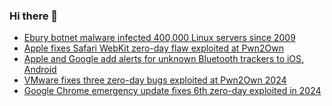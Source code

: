### Hi there 👋

<!--START_SECTION:feed-->
* [Ebury botnet malware infected 400,000 Linux servers since 2009](https://www.bleepingcomputer.com/news/security/ebury-botnet-malware-infected-400-000-linux-servers-since-2009/)
* [Apple fixes Safari WebKit zero-day flaw exploited at Pwn2Own](https://www.bleepingcomputer.com/news/apple/apple-fixes-safari-webkit-zero-day-flaw-exploited-at-pwn2own/)
* [Apple and Google add alerts for unknown Bluetooth trackers to iOS, Android](https://www.bleepingcomputer.com/news/security/apple-and-google-add-alerts-for-unknown-bluetooth-trackers-to-ios-android/)
* [VMware fixes three zero-day bugs exploited at Pwn2Own 2024](https://www.bleepingcomputer.com/news/security/vmware-fixes-three-zero-day-bugs-exploited-at-pwn2own-2024/)
* [Google Chrome emergency update fixes 6th zero-day exploited in 2024](https://www.bleepingcomputer.com/news/security/google-chrome-emergency-update-fixes-6th-zero-day-exploited-in-2024/)
<!--END_SECTION:feed-->

<!--
**frankenk/frankenk** is a ✨ _special_ ✨ repository because its `README.md` (this file) appears on your GitHub profile.

Here are some ideas to get you started:

- 🔭 I’m currently working on ...
- 🌱 I’m currently learning ...
- 👯 I’m looking to collaborate on ...
- 🤔 I’m looking for help with ...
- 💬 Ask me about ...
- 📫 How to reach me: ...
- 😄 Pronouns: ...
- ⚡ Fun fact: ...
-->



